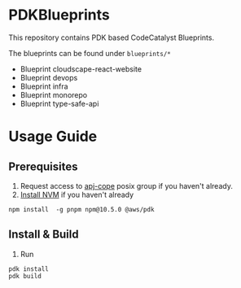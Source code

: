 # PDKBlueprints

This repository contains PDK based CodeCatalyst Blueprints.

The blueprints can be found under `blueprints/*`
- Blueprint cloudscape-react-website
- Blueprint devops
- Blueprint infra
- Blueprint monorepo
- Blueprint type-safe-api

# Usage Guide

## Prerequisites

1. Request access to [apj-cope](https://permissions.amazon.com/group.mhtml?group=apj-cope&group_type=posix) posix group if you haven't already.
1. [Install NVM](https://github.com/nvm-sh/nvm#installing-and-updating) if you haven't already

```
npm install  -g pnpm npm@10.5.0 @aws/pdk
```

## Install & Build

1. Run 
```
pdk install
pdk build
```
